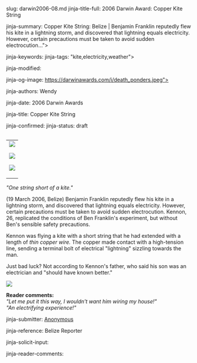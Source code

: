slug: darwin2006-08.md
jinja-title-full: 2006 Darwin Award: Copper Kite String

jinja-summary: Copper Kite String: Belize | Benjamin Franklin reputedly flew his kite in a lightning storm, and discovered that lightning equals electricity. However, certain precautions must be taken to avoid sudden electrocution...">

jinja-keywords:
jinja-tags: "kite,electricity,weather">

jinja-modified:

jinja-og-image: https://darwinawards.com/i/death_ponders.jpeg">

jinja-authors: Wendy

jinja-date: 2006 Darwin Awards


jinja-title: Copper Kite String


jinja-confirmed:
jinja-status: draft

<TABLE border=0 align=right><TR><TD align=center>
<A href="/cgi/search.pl?keywords=category%3Dkite&swishindex=stories.data&show_description=yes&maxdisplay=10&maxresults=50"><IMG src="/i/icon/kite.gif" border=0></A>

<A href="/cgi/search.pl?keywords=category%3Delectricity&swishindex=stories.data&show_description=yes&maxdisplay=10&maxresults=50"><IMG src="/i/icon/electricity.jpg" border=0></A>

<A href="/cgi/search.pl?keywords=category%3Dweather&swishindex=stories.data&show_description=yes&maxdisplay=10&maxresults=50"><IMG src="/i/icon/weather.jpg" border=0></A>

</TD></TR></TABLE>

<I>"One string short of a kite."</I>

(19 March 2006, Belize) Benjamin Franklin reputedly flew his kite in a
lightning storm, and discovered that lightning equals electricity.
However, certain precautions must be taken to avoid sudden electrocution.
Kennon, 26, replicated the conditions of Ben Franklin's experiment, but
without Ben's sensible safety precautions.

Kennon was flying a kite with a short string that he had extended with a
length of <I>thin copper wire.</I> The copper made contact with a
high-tension line, sending a terminal bolt of electrical "lightning"
sizzling towards the man.

Just bad luck?	Not according to Kennon's father, who said his son was an
electrician and "should have known better."

<IMG src="/i/art/mcdonnell/Copper_Kite.jpg">

<P><B>Reader comments:</B><BR>
<I>"Let me put it this way, I wouldn't want him wiring my house!"</I><BR>
<I>"An electrifying experience!"</I>
<P align=center>
<!--#include virtual="/inc/votebar_viewvoteonly" -->

jinja-submitter: <A HREF="mailto:REMOVE-">Anonymous</A>

jinja-reference: Belize Reporter

jinja-solicit-input:

jinja-reader-comments:



<!--#include file=nav_2006.html -->


